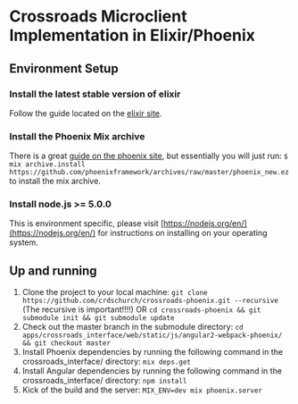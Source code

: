 # Crossroads Microclient Implementation in Elixir/Phoenix

## Environment Setup

### Install the latest stable version of elixir
Follow the guide located on the [elixir site](http://elixir-lang.org/install.html).

### Install the Phoenix Mix archive
There is a great [guide on the phoenix site](http://www.phoenixframework.org/docs/installation), but essentially you will just run:
`$ mix archive.install https://github.com/phoenixframework/archives/raw/master/phoenix_new.ez` to install the mix archive.

### Install node.js >= 5.0.0
This is environment specific, please visit [https://nodejs.org/en/](https://nodejs.org/en/) for instructions on installing on your operating system. 

## Up and running
1. Clone the project to your local machine: `git clone https://github.com/crdschurch/crossroads-phoenix.git --recursive` (The recursive is important!!!!) OR `cd crossroads-phoenix && git submodule init && git submodule update` 
2. Check out the master branch in the submodule directory: `cd apps/crossroads_interface/web/static/js/angular2-webpack-phoenix/ && git checkout master`
3. Install Phoenix dependencies by running the following command in the crossroads_interface/ directory: `mix deps.get`
4. Install Angular dependencies by running the following command in the crossroads_interface/ directory: `npm install`
5. Kick of the build and the server: `MIX_ENV=dev mix phoenix.server`

